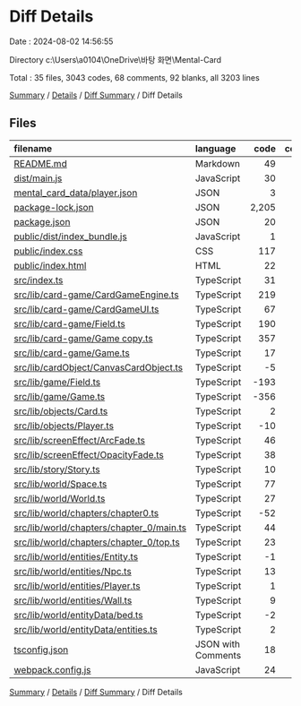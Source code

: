 # Diff Details

Date : 2024-08-02 14:56:55

Directory c:\\Users\\a0104\\OneDrive\\바탕 화면\\Mental-Card

Total : 35 files,  3043 codes, 68 comments, 92 blanks, all 3203 lines

[Summary](results.md) / [Details](details.md) / [Diff Summary](diff.md) / Diff Details

## Files
| filename | language | code | comment | blank | total |
| :--- | :--- | ---: | ---: | ---: | ---: |
| [README.md](/README.md) | Markdown | 49 | 0 | 23 | 72 |
| [dist/main.js](/dist/main.js) | JavaScript | 30 | 1 | 1 | 32 |
| [mental_card_data/player.json](/mental_card_data/player.json) | JSON | 3 | 0 | 0 | 3 |
| [package-lock.json](/package-lock.json) | JSON | 2,205 | 0 | 1 | 2,206 |
| [package.json](/package.json) | JSON | 20 | 0 | 1 | 21 |
| [public/dist/index_bundle.js](/public/dist/index_bundle.js) | JavaScript | 1 | 0 | 0 | 1 |
| [public/index.css](/public/index.css) | CSS | 117 | 1 | 0 | 118 |
| [public/index.html](/public/index.html) | HTML | 22 | 0 | 1 | 23 |
| [src/index.ts](/src/index.ts) | TypeScript | 31 | 5 | 10 | 46 |
| [src/lib/card-game/CardGameEngine.ts](/src/lib/card-game/CardGameEngine.ts) | TypeScript | 219 | 46 | 26 | 291 |
| [src/lib/card-game/CardGameUI.ts](/src/lib/card-game/CardGameUI.ts) | TypeScript | 67 | 0 | 3 | 70 |
| [src/lib/card-game/Field.ts](/src/lib/card-game/Field.ts) | TypeScript | 190 | 0 | 3 | 193 |
| [src/lib/card-game/Game copy.ts](/src/lib/card-game/Game%20copy.ts) | TypeScript | 357 | 47 | 34 | 438 |
| [src/lib/card-game/Game.ts](/src/lib/card-game/Game.ts) | TypeScript | 17 | 0 | 0 | 17 |
| [src/lib/cardObject/CanvasCardObject.ts](/src/lib/cardObject/CanvasCardObject.ts) | TypeScript | -5 | 8 | 0 | 3 |
| [src/lib/game/Field.ts](/src/lib/game/Field.ts) | TypeScript | -193 | 0 | -3 | -196 |
| [src/lib/game/Game.ts](/src/lib/game/Game.ts) | TypeScript | -356 | -47 | -34 | -437 |
| [src/lib/objects/Card.ts](/src/lib/objects/Card.ts) | TypeScript | 2 | 0 | 0 | 2 |
| [src/lib/objects/Player.ts](/src/lib/objects/Player.ts) | TypeScript | -10 | 7 | 0 | -3 |
| [src/lib/screenEffect/ArcFade.ts](/src/lib/screenEffect/ArcFade.ts) | TypeScript | 46 | 0 | 5 | 51 |
| [src/lib/screenEffect/OpacityFade.ts](/src/lib/screenEffect/OpacityFade.ts) | TypeScript | 38 | 0 | 3 | 41 |
| [src/lib/story/Story.ts](/src/lib/story/Story.ts) | TypeScript | 10 | 0 | 3 | 13 |
| [src/lib/world/Space.ts](/src/lib/world/Space.ts) | TypeScript | 77 | -1 | 1 | 77 |
| [src/lib/world/World.ts](/src/lib/world/World.ts) | TypeScript | 27 | 2 | 4 | 33 |
| [src/lib/world/chapters/chapter0.ts](/src/lib/world/chapters/chapter0.ts) | TypeScript | -52 | -1 | -2 | -55 |
| [src/lib/world/chapters/chapter_0/main.ts](/src/lib/world/chapters/chapter_0/main.ts) | TypeScript | 44 | 1 | 4 | 49 |
| [src/lib/world/chapters/chapter_0/top.ts](/src/lib/world/chapters/chapter_0/top.ts) | TypeScript | 23 | 0 | 2 | 25 |
| [src/lib/world/entities/Entity.ts](/src/lib/world/entities/Entity.ts) | TypeScript | -1 | 0 | 0 | -1 |
| [src/lib/world/entities/Npc.ts](/src/lib/world/entities/Npc.ts) | TypeScript | 13 | -1 | 3 | 15 |
| [src/lib/world/entities/Player.ts](/src/lib/world/entities/Player.ts) | TypeScript | 1 | 0 | 0 | 1 |
| [src/lib/world/entities/Wall.ts](/src/lib/world/entities/Wall.ts) | TypeScript | 9 | 0 | 2 | 11 |
| [src/lib/world/entityData/bed.ts](/src/lib/world/entityData/bed.ts) | TypeScript | -2 | 0 | -1 | -3 |
| [src/lib/world/entityData/entities.ts](/src/lib/world/entityData/entities.ts) | TypeScript | 2 | 0 | 2 | 4 |
| [tsconfig.json](/tsconfig.json) | JSON with Comments | 18 | 0 | 0 | 18 |
| [webpack.config.js](/webpack.config.js) | JavaScript | 24 | 0 | 0 | 24 |

[Summary](results.md) / [Details](details.md) / [Diff Summary](diff.md) / Diff Details
